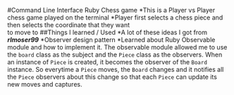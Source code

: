 #Command Line Interface Ruby Chess game
*This is a Player vs Player chess game played on the terminal
*Player first selects a chess piece and then selects the coordinate that they want \
to move to
##Things I learned / Used
*A lot of these ideas I got from ***rlmoser99***
*Observer design pattern
*Learned about Ruby Observable module and how to implement it. The observable module allowed me to use the `board` class as the subject and the `Piece` class as the observers. When an instance of `Piece` is created, it becomes the observer of the `Board` instance. So everytime a `Piece` moves, the `Board` changes and it notifies all the `Piece` observers about this change so that each `Piece` can update its new moves and captures.
